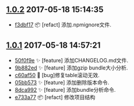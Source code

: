 [1.0.2](../../releases/tag/1.0.2)     2017-05-18 15:14:35
---------------------------------------------------------

- [f3dbf17](../../commit/f3dbf17) 📦  [refact] 添加.npmignore文件.


[1.0.1](../../releases/tag/1.0.1)     2017-05-18 14:57:21
---------------------------------------------------------

- [50f0f9e](../../commit/50f0f9e) ✨  [feature] 添加CHANGELOG.md文件.
- [9b882ed](../../commit/9b882ed) ✨  [feature] 添加gzip bundle大小分析.
- [c60af50](../../commit/c60af50) 🐛  [bug]修复table滚动无效.
- [05bb573](../../commit/05bb573) ✨  [feature] 添加删除版本命令.
- [8dca992](../../commit/8dca992) ✨  [feature] 添加bundle分析命令.
- [e733a77](../../commit/e733a77) 📦  [refact] 修改项目结构


